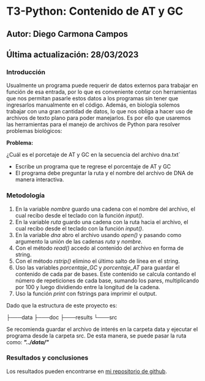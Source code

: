 # T3-Python: Contenido de AT y GC

## Autor: Diego Carmona Campos
## Última actualización: 28/03/2023

### **Introducción**
Usualmente un programa puede requerir de datos externos para trabajar en función de esa entrada, por lo que es conveniente contar con herramientas que nos permitan pasarle estos datos a los programas sin tener que ingresarlos manualmente en el código. Además, en biología solemos trabajar con una gran cantidad de datos, lo que nos obliga a hacer uso de archivos de texto plano para poder manejarlos. Es por ello que usaremos las herramientas para el manejo de archivos de Python para resolver problemas biológicos:

**Problema:**
 
 ¿Cuál es el porcetaje de AT y GC en la secuencia del archivo dna.txt`
 

- Escribe un programa que te regrese el porcentaje de AT y GC
- El programa debe preguntar la ruta y el nombre del archivo de DNA de manera interactiva.


### **Metodología**
1. En la variable *nombre* guardo una cadena con el nombre del archivo, el cual recibo desde el teclado con la función *input()*.
2. En la variable *ruta* guardo una cadena con la ruta hacia el archivo, el cual recibo desde el teclado con la función *input()*.
3. En la variable *dna* abro el archivo usando *open()* y pasando como argumento la unión de las cadenas *ruta* y *nombre*.
4. Con el método *read()* accedo al contenido del archivo en forma de string.
5. Con el método *rstrip()* elimino el último salto de línea en el string.
6. Uso las variables *porcentaje_GC* y *porcentaje_AT* para guardar el contenido de cada par de bases. Este contenido se calcula contando el número de repeticiones de cada base, sumando los pares, multiplicando por 100 y luego dividiendo entre la longitud de la cadena.
7. Uso la función *print* con fstrings para imprimir el output.

Dado que la estructura de este proyecto es: 

├───data
├───doc
├───results
└───src

Se recomienda guardar el archivo de interés en la carpeta data y ejecutar el programa desde la carpeta src. De esta manera, se puede pasar la ruta como:
***"../data/"***

### **Resultados y conclusiones**
Los resultados pueden encontrarse en [mi repositorio de github](https://github.com/diegocarcam/pythonI/tree/master/tareas/T3-Python).